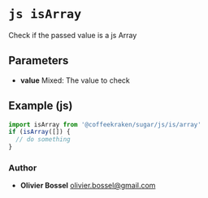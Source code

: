 


<!-- @namespace    sugar.js.is -->
<!-- @name    isArray -->

# ```js isArray ```


Check if the passed value is a js Array

## Parameters

- **value**  Mixed: The value to check



## Example (js)

```js
import isArray from '@coffeekraken/sugar/js/is/array'
if (isArray([]) {
  // do something
}
```


### Author
- **Olivier Bossel** <a href="mailto:olivier.bossel@gmail.com">olivier.bossel@gmail.com</a> 



